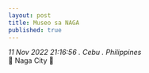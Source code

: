 ```yaml
---
layout: post
title: Museo sa NAGA
published: true
---
```

_11 Nov 2022 21:16:56 . Cebu . Philippines_
<br>
📍 Naga City 📍
<br>
<br>

